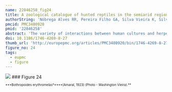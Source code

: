 ```yaml
---
name: 22846258_fig24
title: A zoological catalogue of hunted reptiles in the semiarid region of Brazil.
authorString: 'Nóbrega Alves RR, Pereira Filho GA, Silva Vieira K, Silva Souto WM, Mendonça LE, Montenegro P, Almeida Wde O, Silva Vieira WL.'
pmcid: PMC3480920
pmid: '22846258'
abstract: 'The variety of interactions between human cultures and herpetofauna is the subject matter of Ethnoherpetology, a subdivision of Ethnozoology. In the semi-arid region of Brazil, many reptiles interact with human communities because of their utility or because of the risks they represent. These interactions have obvious implications for the conservation of reptiles from this region. In this context, ethnoherpetology studies are crucial because they serve as subsidies for guiding strategies for the handling and conservation of reptiles. This paper presents ethnozoological and taxonomic informations of hunted reptiles in the semiarid region of Brazil and analyse the implications on conservation that are related to the interactions between people and reptiles in this region. Taxonomic keys to identifying recorded reptiles are provided. Records of humans interacting with 38 reptile species that belong to 31 genuses and 16 families have been found. The groups with the largest numbers of recorded species were snakes (18 species), and this group was followed in number by lizards (13), chelonians (4), and crocodilians (3). The reptiles that were recorded may be used for the following purposes: medicinal purposes (24 species), food (13 species), ornamental or decorative purposes (11 species), in magical/religious practices (10 species), and as pets (10 species). Some species (n = 16) may have multiple uses. Furthermore, more than half of the species (n = 19) are commonly killed because they are considered potentially dangerous. Strategies for conserving the reptiles of the Brazilian semi-arid region must reconcile and integrate human and conservation needs.'
doi: 10.1186/1746-4269-8-27
thumb_url: 'http://europepmc.org/articles/PMC3480920/bin/1746-4269-8-27-24.gif'
figure_no: 24
tags:
  - eupmc
  - figure
---
```

<img src='http://europepmc.org/articles/PMC3480920/bin/1746-4269-8-27-24.jpg' style='max-height: 300px'>
### Figure 24
<p style='font-size: 10px;'>***Bothropoides erythromelas*****(Amaral, 1923) (Photo - Washington Vieira).**</p>